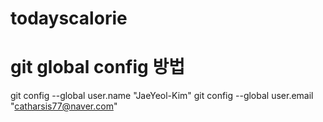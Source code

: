 # todayscalorie

# git global config 방법
git config --global user.name "JaeYeol-Kim"
git config --global user.email "catharsis77@naver.com"